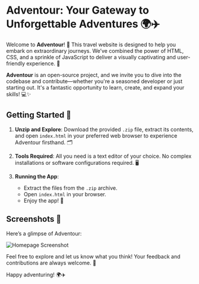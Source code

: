 # Adventour: Your Gateway to Unforgettable Adventures 🌍✈️

Welcome to **Adventour**! 🎉 This travel website is designed to help you embark on extraordinary journeys. We’ve combined the power of HTML, CSS, and a sprinkle of JavaScript to deliver a visually captivating and user-friendly experience. 🌟

**Adventour** is an open-source project, and we invite you to dive into the codebase and contribute—whether you're a seasoned developer or just starting out. It's a fantastic opportunity to learn, create, and expand your skills! 💻✨

## Getting Started 🚀

1. **Unzip and Explore**: Download the provided `.zip` file, extract its contents, and open `index.html` in your preferred web browser to experience Adventour firsthand. 🗂️

2. **Tools Required**: All you need is a text editor of your choice. No complex installations or software configurations required. 🖥️

3. **Running the App**: 
    - Extract the files from the `.zip` archive.
    - Open `index.html` in your browser.
    - Enjoy the app! 🎈

## Screenshots 📸

Here’s a glimpse of Adventour:

![Homepage Screenshot](./Adventour.png)  

Feel free to explore and let us know what you think! Your feedback and contributions are always welcome. 🌟

Happy adventuring! 🌍✈️
